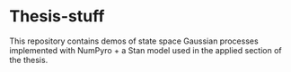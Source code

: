 # Thesis-stuff
This repository contains demos of state space Gaussian processes implemented with NumPyro + a Stan model used in the applied section of the thesis. 
